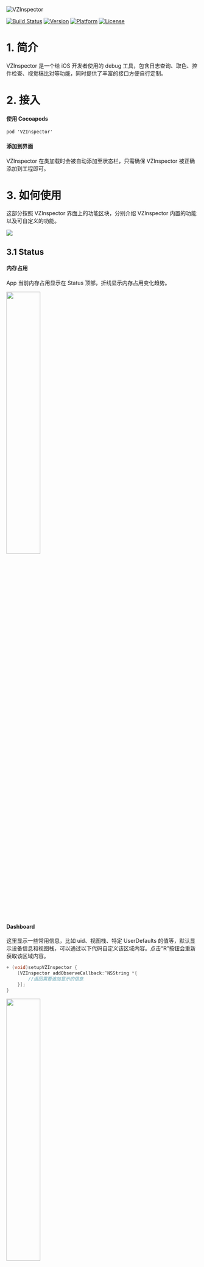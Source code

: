 
![VZInspector](https://github.com/akaDealloc/VZInspector/blob/master/logo.png)

[![Build Status](https://travis-ci.org/vizlabxt/VZInspector.svg)](https://travis-ci.org/akaDealloc/VZInspector)
[![Version](http://img.shields.io/cocoapods/v/VZInspector.svg)](http://cocoapods.org/?q=VZInspector)
[![Platform](http://img.shields.io/cocoapods/p/VZInspector.svg)]()
[![License](http://img.shields.io/cocoapods/l/VZInspector.svg)](https://github.com/akaDealloc/VZInspector/blob/master/LICENSE)

# 1. 简介

VZInspector 是一个给 iOS 开发者使用的 debug 工具，包含日志查询、取色、控件检查、视觉稿比对等功能，同时提供了丰富的接口方便自行定制。

# 2. 接入

#### 使用 Cocoapods

```
pod 'VZInspector'
```

#### 添加到界面

VZInspector 在类加载时会被自动添加至状态栏，只需确保 VZInspector 被正确添加到工程即可。

# 3. 如何使用

这部分按照 VZInspector 界面上的功能区块，分别介绍 VZInspector 内置的功能以及可自定义的功能。

![](https://zos.alipayobjects.com/rmsportal/qpznjCATRHEWltpKwlLd.png)

## 3.1 Status

#### 内存占用

App 当前内存占用显示在 Status 顶部，折线显示内存占用变化趋势。

<img src="https://zos.alipayobjects.com/rmsportal/afguRqvEaRvWTWUqyQqT.png" width=42%>

#### Dashboard

这里显示一些常用信息，比如 uid、视图栈、特定 UserDefaults 的值等，默认显示设备信息和视图栈，可以通过以下代码自定义该区域内容。点击“R”按钮会重新获取该区域内容。

```c
+ (void)setupVZInspector {
    [VZInspector addObserveCallback:^NSString *{
        //返回需要追加显示的信息
    }];
}

```

<img src="https://zos.alipayobjects.com/rmsportal/zUYUkAdakRGXahBPdSOp.png" width=42%>

#### 自定义

在 Memory Usage 区域上面有一个自定义区域，供你放置一些开关，例如我们在这里做了环境切换、清理内存缓存的功能，环境切换功能深受测试同学喜欢。自定义示例如下：

<img src="https://zos.alipayobjects.com/rmsportal/OUifqYUTwmKVBcglGezK.png" width=42%>

```c
//自定义 Dashboard 开关
[VZInspector addDashboardSwitch:@"发布环境" Highlight:productEnv?:NO Callback:^{
    //按钮点击动作
}];
```

## 3.2 Log

Log 界面显示 NSLog 输出的信息，可以在不连接 Xcode 时直接查看日志，最新的日志在顶部显示。此外顶部提供了过滤功能；右下区域的三个按钮分别对应 `回到顶部`、`打开/关闭自动刷新` 和 `刷新` 操作。  

<img src="https://zos.alipayobjects.com/rmsportal/VucgzDnqUEcIKlUCaYnb.png" width=42%>

#### 自定义

顶部搜索框可以进行简单过滤，为了避免每次输入相同关键词，你可以用下面的代码添加关键词过滤按钮。

```c
//设置 Log 过滤关键词
[VZLogInspector sharedInstance].searchList = @[@"keyword1", @"keyword2"];
```

设置好的关键词会以按钮形式显示，点击即可显示相应关键词的过滤结果。

<img src="https://zos.alipayobjects.com/rmsportal/EOeXOWnEXmUIJzhPPVcn.png" width=42%>

## 3.3 Toolbox

Toolbox 界面提供了一些常用小工具，例如网络日志查看、控件检查、帧率监测。开关类的工具在打开时会在右上角显示 `ON`。

<img src="https://zos.alipayobjects.com/rmsportal/fNixjLqfAZOzvhfpFrBX.png" width=42%>

### Logs

Logs 用来实时查看网络请求的状态、返回等，需要自行配置网关信息，如下所示：

```c
+ (void)setupNetworkMonitorConfig
{
    [VZInspector setShouldHookNetworkRequest:true];
    
    [[VZNetworkInspector sharedInstance] addTransactionTitleFilter:^NSString *(VZNetworkTransaction *transaction) {
        if ([transaction.request.URL.host rangeOfString:@"YourGatewayKeyword"].location != NSNotFound) {
            NSString *operationType = [transaction.request valueForHTTPHeaderField:@"Operation-Type"];
            if (operationType.length == 0) {
                NSData *bodyData = [transaction postBodyData];
                NSString *body = [[NSString alloc] initWithData:bodyData encoding:NSUTF8StringEncoding];
                
                NSString *parten = @"operationType=([a-zA-Z0-9.]*)";
                NSRegularExpression *reg = [NSRegularExpression regularExpressionWithPattern:parten options:kNilOptions error:nil];
                NSTextCheckingResult* match = [reg firstMatchInString:body options:kNilOptions range:NSMakeRange(0, [body length])];
                if (match) {
                    operationType = [body substringWithRange:[match rangeAtIndex:1]];
                }
            }
            if (operationType.length > 0) {
                return operationType;
            }
        }
        return nil;
    }];
    
    [VZNetworkInspector setIgnoreDelegateClasses:[NSSet setWithObjects:@"ClassesYouWantToIgnore", nil]];
}
```

<img src="https://zos.alipayobjects.com/rmsportal/CZsKCOoQqvVShvXuBvMe.gif" width=54%>

### Crash

可以捕获 App 的 Crash 日志，开启方法：

```c
//打开 crash 捕获
[VZInspector setShouldHandleCrash:YES];
```

<img src="https://zos.alipayobjects.com/rmsportal/lAoYNvmeocPzOvSxFJCd.gif" width=54%>

### Sandbox

用来展示应用沙盒文件，对于文本和图片文件，点击可以预览。

#### Grid

网格工具用来做视觉检查，比如简单的控件对齐、控件尺寸等。

<img src="https://zos.alipayobjects.com/rmsportal/EVGZIRjXWrjtCpLrTCkr.png" width=42%>

#### Border

边框检查工具能显示当前界面所有控件的边框，可以用来进行视觉检查。此外你可以设置类前缀关键词，比如“O2O”，这样就会将所有“O2O”开头的类的类名显示出来。

```c
//自定义显示类名的控件类前缀
[VZInspector setClassPrefixName:@"O2O"];
```

<img src="https://zos.alipayobjects.com/rmsportal/qVJYiNunPUEbBJlICCZz.png" width=42%>

#### Warning

Warning 用来模拟内存警告，可以帮你验证 `didReceiveMemoryWarning` 里的逻辑，当打开的时候，可以在 “Memory Usage” 区域看到红色闪烁标识。

<img src="https://zos.alipayobjects.com/rmsportal/VrKmCCmDOtRDHDOpxplj.gif" width=42%>

#### Image

Image 工具用于检查界面上的图片，比如查看图片尺寸，图片 URL。

<img width="375" src="https://zos.alipayobjects.com/rmsportal/sLcDoANhuJAnCJLGUUhu.png"/>  
工具栏的按钮从左到右依次为：
- **返回**
- **分享**，可以在手机上把当前选择的图片 AirDrop 到电脑上
- **复制**，可以把选择的图片和描述复制到剪切板，再按 Ctrl+C 从模拟器复制出来
- **切换**，点击切换是否开启选择模式，关闭选择模式来操作界面

<img width="375" src="https://zos.alipayobjects.com/rmsportal/wGGSoIqsxCfrVEKeVUgl.png"/>  
选择图片后会把图片置顶显示，并显示出被裁剪的部分。  
屏幕上方（或下方）显示图片和 View 的尺寸、scale、宽高比，图片帧数。另外 O2O 中额外增加了图片 URL 的显示。

<img src="https://zos.alipayobjects.com/rmsportal/YYVyPwuknwdmMoIyjxKE.gif" width=54%>

如果点击的位置有多个重叠的图片，可以多次点击来切换选择的图片。

#### Location

Location 工具用来模拟经纬度，打开开关后输入经纬度即可。界面上也提供了一些常用城市的经纬度。

<img src="https://zos.alipayobjects.com/rmsportal/oIFVRjmlSVobavjaQpmG.png" width=42%>

#### FrameRate

帧率监测工具可以将帧率显示在状态栏上。注：模拟器无法精准检测帧率，仅在真机上有效。

<img src="https://zos.alipayobjects.com/rmsportal/CcYGjANpxFKwWGwClIfk.png" width=42%>
 
#### ColorPicker

提供屏幕取色的功能。
- 按像素取值，并将颜色展示在下面控制板
- 拖动底部的slider可以控制放大倍率（5 ~ 30倍)
- 拖动取色器可以移动取色的位置，在取色器外滑动可以慢速移动，方便按像素取值移动

<img src="https://zos.alipayobjects.com/rmsportal/aXzSooMHomzqjxPqfKlo.gif" width=54%>

#### Design

提供设计稿对比工具。演示可以查看这个 [视频](https://os.alipayobjects.com/rmsportal/sZLAZAuTqKqJXSdvDMQR.mp4)

- 将设计稿存入相册后，点击选图，选中设计稿。
- 打开调整开关，调整设计稿的透明度、大小和位置。
- 关闭开关可以正常操作界面，并对比与设计稿的差异。

#### 内存泄漏

内存泄漏主要检查oc的循环依赖，提供如下功能

- 支持配置黑白名单，黑白名单均是是以hasPrefix 来判断前缀过滤的。只有前缀在白名单内的才能在工具上显示，前缀在黑名单里面的不会在工具里面显示。合理利用黑白名单，可以节省大量检查时间，具体操作如下：

    ```objc
    
    [[VZMermoryProfilerManager sharedManager] updateMermoryClassWhiteKeys:@[  
    @"O2O", @"VZF", @"VZA", @"VZT"]];
    
    [[VZMermoryProfilerManager sharedManager] updateMermoryClassBlackKeys:@[  
    @"VZFStackNode", @"VZFBlockGesture", @"VZMermory"]];
    
    ```

- 内存对象搜索功能
   
- 点击内存对象，检查该对象下的循环依赖

- 循环依赖对象筛选

- 全部循环依赖对象检查，停止功能

- 循环依赖总开关，开启才会纪录内存对象

<img src="https://zos.alipayobjects.com/rmsportal/pqDPHMOfcrvUqQtZNtGa.gif" width=54%>

## 3.4. Plugin

插件界面方便你在 VZInspector 中放置自己开发的插件，如下图所示。这部分完全是业务相关的工具，可以使用下面的代码进行自定义。

<img src="https://zos.alipayobjects.com/rmsportal/ZFJkBgvFSvKENAouGPBi.png" width=42%>

```c
//添加自定义插件
VZInspectorToolItem *scan = [VZInspectorToolItem itemWithName:@"scan" icon:icon callback:^{
    //按钮点击动作
}];
[VZInspector addToolItem:scan];
```